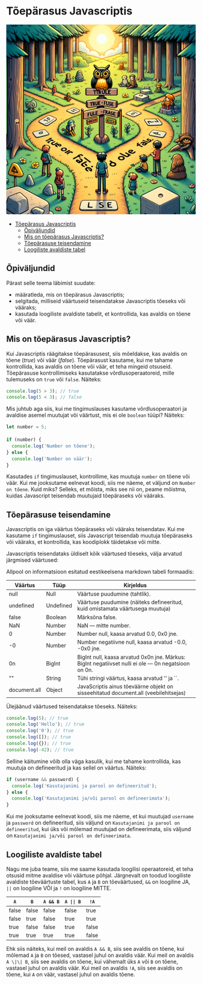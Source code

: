 # Tõepärasus Javascriptis

![Tõepärasus](Truthiness.webp)

- [Tõepärasus Javascriptis](#tõepärasus-javascriptis)
  - [Õpiväljundid](#õpiväljundid)
  - [Mis on tõepärasus Javascriptis?](#mis-on-tõepärasus-javascriptis)
  - [Tõepärasuse teisendamine](#tõepärasuse-teisendamine)
  - [Loogiliste avaldiste tabel](#loogiliste-avaldiste-tabel)

## Õpiväljundid

Pärast selle teema läbimist suudate:

- määratleda, mis on tõepärasus Javascriptis;
- selgitada, milliseid väärtuseid teisendatakse Javascriptis tõeseks või vääraks;
- kasutada loogiliste avaldiste tabelit, et kontrollida, kas avaldis on tõene või väär.

## Mis on tõepärasus Javascriptis?

Kui Javascriptis räägitakse tõepärasusest, siis mõeldakse, kas avaldis on tõene (*true*) või väär (*false*). Tõepärasust kasutame, kui me tahame kontrollida, kas avaldis on tõene või väär, et teha mingeid otsuseid. Tõepärasuse kontrollimiseks kasutatakse võrdlusoperaatoreid, mille tulemuseks on `true` või `false`. Näiteks:

```javascript
console.log(5 > 3); // true
console.log(5 < 3); // false
```

Mis juhtub aga siis, kui me tingimuslauses kasutame võrdlusoperaatori ja avaldise asemel muutujat või väärtust, mis ei ole `boolean` tüüpi? Näiteks:
  
```javascript
let number = 5;

if (number) {
  console.log('Number on tõene');
} else {
  console.log('Number on väär');
}
```

Kasutades `if` tingimuslauset, kontrollime, kas muutuja `number` on tõene või väär. Kui me jooksutame eelnevat koodi, siis me näeme, et väljund on `Number on tõene`. Kuid miks? Selleks, et mõista, miks see nii on, peame mõistma, kuidas Javascript teisendab muutujaid tõepäraseks või vääraks.

## Tõepärasuse teisendamine

Javascriptis on iga väärtus tõepäraseks või vääraks teisendatav. Kui me kasutame `if` tingimuslauset, siis Javascript teisendab muutuja tõepäraseks või vääraks, et kontrollida, kas koodiplokk täidetakse või mitte.

Javascriptis teisendataks üldiselt kõik väärtused tõeseks, välja arvatud järgmised väärtused:

Allpool on informatsioon esitatud eestikeelsena markdown tabeli formaadis:

| Väärtus | Tüüp | Kirjeldus |
|---|---|---|
| null          | Null      | Väärtuse puudumine (tahtlik). |
| undefined     | Undefined | Väärtuse puudumine (näiteks defineeritud, kuid omistamata väärtusega muutuja) |
| false         | Boolean   | Märksõna false. |
| NaN           | Number    | NaN — mitte number. |
| 0             | Number    | Number null, kaasa arvatud 0.0, 0x0 jne. |
| -0            | Number    | Number negatiivne null, kaasa arvatud -0.0, -0x0 jne. |
| 0n            | BigInt    | BigInt null, kaasa arvatud 0x0n jne. Märkus: BigInt negatiivset nulli ei ole — 0n negatsioon on 0n. |
| ""            | String    | Tühi stringi väärtus, kaasa arvatud '' ja ``. |
| document.all  | Object    | JavaScriptis ainus tõeväärne objekt on sisseehitatud document.all (veebilehitsejas) |

Ülejäänud väärtused teisendatakse tõeseks. Näiteks:

```javascript
console.log(5); // true
console.log('Hello'); // true
console.log('0'); // true
console.log([]); // true
console.log({}); // true
console.log(-42); // true
```

Selline käitumine võib olla väga kasulik, kui me tahame kontrollida, kas muutuja on defineeritud ja kas sellel on väärtus. Näiteks:

```javascript
if (username && password) {
  console.log('Kasutajanimi ja parool on defineeritud');
} else {
  console.log('Kasutajanimi ja/või parool on defineerimata');
}
```

Kui me jooksutame eelnevat koodi, siis me näeme, et kui muutujad `username` ja `password` on defineeritud, siis väljund on `Kasutajanimi ja parool on defineeritud`, kui üks või mõlemad muutujad on defineerimata, siis väljund on `Kasutajanimi ja/või parool on defineerimata`.

## Loogiliste avaldiste tabel

Nagu me juba teame, siis me saame kasutada loogilisi operaatoreid, et teha otsusid mitme avaldise või väärtuse põhjal. Järgnevalt on toodud loogiliste avaldiste tõeväärtuste tabel, kus `A` ja `B` on tõeväärtused, `&&` on loogiline JA, `||` on loogiline VÕI ja `!` on loogiline MITTE.

| `A` | `B` | `A && B` | `A \|\| B` | `!A` |
|---|---|---|---|---|
| false | false | false | false | true |
| false | true  | false | true  | true |
| true  | false | false | true  | false |
| true  | true  | true  | true  | false |

Ehk siis näiteks, kui meil on avaldis `A && B`, siis see avaldis on tõene, kui mõlemad `A` ja `B` on tõesed, vastasel juhul on avaldis väär. Kui meil on avaldis `A \|\| B`, siis see avaldis on tõene, kui vähemalt üks `A` või `B` on tõene, vastasel juhul on avaldis väär. Kui meil on avaldis `!A`, siis see avaldis on tõene, kui `A` on väär, vastasel juhul on avaldis tõene.

